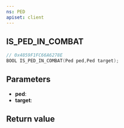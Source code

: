 ```yaml
---
ns: PED
apiset: client
---
```

## IS_PED_IN_COMBAT

```c
// 0x4859F1FC66A6278E
BOOL IS_PED_IN_COMBAT(Ped ped,Ped target);
```


## Parameters
* **ped**:
* **target**:

## Return value